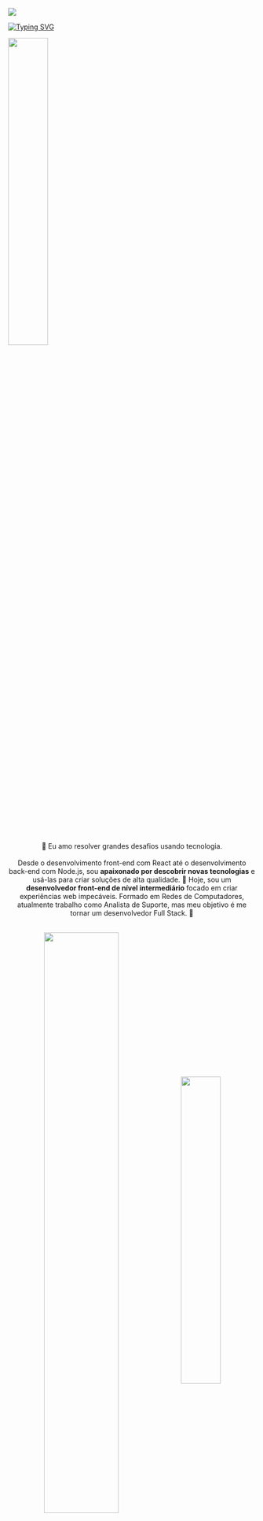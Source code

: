 ![](https://komarev.com/ghpvc/?username=RenatofilhoDevandtech&color=006bed)

[![Typing SVG](https://readme-typing-svg.demolab.com?font=Fira+Code&pause=1000&color=0DADDF&center=falso&vCenter=falso&repeat=verdadeiro&random=falso&width=435&lines=Me+chamo+Renato+Filho%2C+32+anos;Desenvolvedor+Front+End;Seja+Bem+vindo+%3AD)](https://git.io/typing-svg)

<img align="center" style="margin-bottom:60px" width="40%" src="https://github.com/user-attachments/assets/0f1b1533-74a6-48e5-9966-0f540d1b1445" />
&nbsp;&nbsp;&nbsp;

<p align="center">💙 Eu amo resolver grandes desafios usando tecnologia. <br><br> Desde o desenvolvimento front-end com React até o desenvolvimento back-end com Node.js, sou <strong>apaixonado por descobrir novas tecnologias</strong> e usá-las para criar soluções de alta qualidade. 🚀 Hoje, sou um <strong>desenvolvedor front-end de nível intermediário</strong> focado em criar experiências web impecáveis. Formado em Redes de Computadores, atualmente trabalho como Analista de Suporte, mas meu objetivo é me tornar um desenvolvedor Full Stack. 🌟</p>&nbsp;

<div align="center" style="margin-bottom:50px">
<img width=55% align="center" src="https://github-readme-streak-stats.herokuapp.com?user=RenatofilhoDevandtech&theme=react&mode=weekly" />
<img width=40% align="center" src="https://github-readme-stats.vercel.app/api/top-langs/?username=RenatofilhoDevandtech&show_icons=true&theme=react&layout=compact" />
</div>
 
&nbsp;
&nbsp;

## <span style="color: #8F0D87;">Minhas Habilidades</span>

#### <span style="color: #8F0D87;">Principais Tecnologias:</span>

![JavaScript](https://img.shields.io/badge/JavaScript-00CED1?style=for-the-badge&logo=javascript&logoColor=4B0082)&nbsp;
![Scss](https://img.shields.io/badge/Scss-00CED1?style=for-the-badge&logo=Scss&logoColor=4B0082)&nbsp;
![HTML](https://img.shields.io/badge/HTML5-00CED1?style=for-the-badge&logo=html5&logoColor=4B0082)&nbsp;
![CSS](https://img.shields.io/badge/CSS3-00CED1?style=for-the-badge&logo=css3&logoColor=4B0082)&nbsp;
![Node.js](https://img.shields.io/badge/Node.js-00CED1?style=for-the-badge&logo=node.js&logoColor=4B0082)&nbsp;
![React](https://img.shields.io/badge/React-00CED1?style=for-the-badge&logo=react&logoColor=4B0082)&nbsp;
![Git](https://img.shields.io/badge/GIT-00CED1?style=for-the-badge&logo=git&logoColor=4B0082)&nbsp;
![AWS](https://img.shields.io/badge/AWS-00CED1?style=for-the-badge&logo=amazon-aws&logoColor=4B0082)&nbsp;
![Github](https://img.shields.io/badge/github-00CED1?style=for-the-badge&logo=github&logoColor=4B0082)&nbsp;
![Inteligência Artificial](https://img.shields.io/badge/Intelig%C3%AAncia_Artificial-00CED1?style=for-the-badge&logo=ai&logoColor=4B0082)&nbsp;

<img src="https://raw.githubusercontent.com/MicaelliMedeiros/micaellimedeiros/master/image/computer-illustration.png" min-width="400px" max-width="400px" width="400px" align="right" alt="Computador iuriCode">

#### <span style="color: #8F0D87;">Habilidades de Analista de Suporte:</span>

![Linux](https://img.shields.io/badge/Linux-00CED1?style=for-the-badge&logo=linux&logoColor=4B0082)&nbsp;
![Windows](https://img.shields.io/badge/Windows-00CED1?style=for-the-badge&logo=windows&logoColor=4B0082)&nbsp;
![Redes de Computadores](https://img.shields.io/badge/Redes_de_Computadores-00CED1?style=for-the-badge&logo=network&logoColor=4B0082)&nbsp;
![Help Desk](https://img.shields.io/badge/Help_Desk-00CED1?style=for-the-badge&logo=help-desk&logoColor=4B0082)&nbsp;
![Suporte Técnico](https://img.shields.io/badge/Suporte_T%C3%A9cnico-00CED1?style=for-the-badge&logo=support&logoColor=4B0082)&nbsp;

#### <span style="color: #8F0D87;">Estudando no momento:</span>

![Docker](https://img.shields.io/badge/Docker-00CED1?style=for-the-badge&logo=docker&logoColor=4B0082)&nbsp;
![Kubernetes](https://img.shields.io/badge/Kubernetes-00CED1?style=for-the-badge&logo=kubernetes&logoColor=4B0082)&nbsp;
![Power BI](https://img.shields.io/badge/Power_BI-00CED1?style=for-the-badge&logo=power-bi&logoColor=4B0082)&nbsp;
![Python](https://img.shields.io/badge/Python-00CED1?style=for-the-badge&logo=python&logoColor=4B0082)&nbsp;
![MySQL](https://img.shields.io/badge/MySQL-00CED1?style=for-the-badge&logo=mysql&logoColor=4B0082)&nbsp;
![PostgreSQL](https://img.shields.io/badge/PostgreSQL-00CED1?style=for-the-badge&logo=postgresql&logoColor=4B0082)&nbsp;

#### <span style="color: #8F0D87;">Ferramentas de Trabalho:</span>

![VSCode](https://img.shields.io/badge/VSCode-00CED1?style=for-the-badge&logo=visual-studio-code&logoColor=4B0082)&nbsp;
![Trello](https://img.shields.io/badge/Trello-00CED1?style=for-the-badge&logo=trello&logoColor=4B0082)&nbsp;
![Notion](https://img.shields.io/badge/Notion-00CED1?style=for-the-badge&logo=notion&logoColor=4B0082)&nbsp;
![Canva](https://img.shields.io/badge/Canva-00CED1?style=for-the-badge&logo=Canva&logoColor=4B0082)&nbsp;
![UX Design](https://img.shields.io/badge/UX_Design-00CED1?style=for-the-badge&logo=ux-design&logoColor=4B0082)&nbsp;

&nbsp;
&nbsp;

## <span style="color: #8F0D87;">Contatos:</span>

<div> 
<a href="https://www.instagram.com/renato.filho.devandtech" target="_blank"><img src="https://img.shields.io/badge/-Instagram-00CED1?style=for-the-badge&logo=instagram&logoColor=4B0082"></a>
<a href = "mailto:renatoservicesti@email.com"> <img src="https://img.shields.io/badge/-Gmail-00CED1?style=for-the-badge&logo=gmail&logoColor=4B0082" target="_blank"></a>
<a href="https://www.linkedin.com/in/renato-filho-devandtech/" target="_blank"><img src="https://img.shields.io/badge/-LinkedIn-00CED1?style=for-the-badge&logo=linkedin&logoColor=4B0082" target="_blank"></a> 
<a href="https://medium.com/@renatofilho.devandtech" target="_blank"><img src="https://img.shields.io/badge/-Medium-00CED1?style=for-the-badge&logo=medium&logoColor=4B0082" target="_blank"></a> 
</div>&nbsp;&nbsp;

<img width=100% src="https://capsule-render.vercel.app/api?type=waving&color=00CED1&height=120&section=footer"/>
